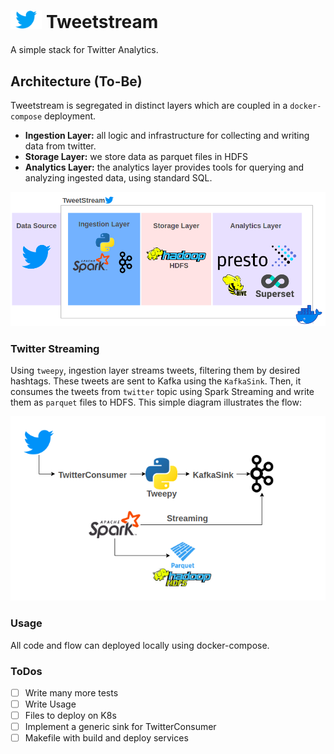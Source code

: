# <img src="docs/img/twitter.png" width="10%"> Tweetstream 

A simple stack for Twitter Analytics.

## Architecture (To-Be)
Tweetstream is segregated in distinct layers which are coupled in a `docker-compose` deployment.

- **Ingestion Layer:** all logic and infrastructure for collecting and writing data from twitter.
- **Storage Layer:** we store data as parquet files in HDFS
- **Analytics Layer:** the analytics layer provides tools for querying and analyzing ingested data, using standard SQL.

![Code Arch](docs/img/arch.png)

### Twitter Streaming
Using `tweepy`, ingestion layer streams tweets, filtering them by desired hashtags. These tweets are sent to Kafka using the `KafkaSink`. 
Then, it consumes the tweets from `twitter` topic using Spark Streaming and write them as `parquet` files to HDFS. 
This simple diagram illustrates the flow:

![Code Arch](docs/img/code_arch.png)

### Usage
All code and flow can deployed locally using docker-compose.

### ToDos
- [ ] Write many more tests
- [ ] Write Usage
- [ ] Files to deploy on K8s
- [ ] Implement a generic sink for TwitterConsumer
- [ ] Makefile with build and deploy services

